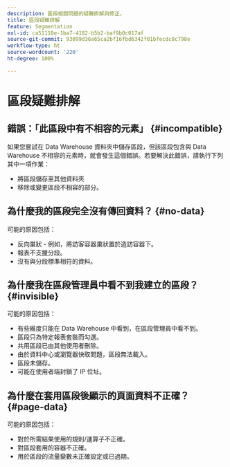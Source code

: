 ```yaml
---
description: 區段相關問題的疑難排解與修正。
title: 區段疑難排解
feature: Segmentation
exl-id: ca51110e-1ba7-4182-b5b2-baf9b0c017af
source-git-commit: 93099d36a65ca2bf16fbd6342f01bfecdc8c798e
workflow-type: ht
source-wordcount: '220'
ht-degree: 100%

---
```


# 區段疑難排解

## 錯誤：「此區段中有不相容的元素」 {#incompatible}

如果您嘗試在 Data Warehouse 資料夾中儲存區段，但該區段包含與 Data Warehouse 不相容的元素時，就會發生這個錯誤。若要解決此錯誤，請執行下列其中一項作業：

* 將區段儲存至其他資料夾
* 移除或變更區段不相容的部分。

## 為什麼我的區段完全沒有傳回資料？ {#no-data}

可能的原因包括：

* 反向巢狀 - 例如，將訪客容器巢狀置於造訪容器下。
* 報表不支援分段。
* 沒有與分段標準相符的資料。

## 為什麼我在區段管理員中看不到我建立的區段？ {#invisible}

可能的原因包括：

* 有些維度只能在 Data Warehouse 中看到，在區段管理員中看不到。
* 區段只為特定報表套裝而勾選。
* 共用區段已由其他使用者刪除。
* 由於資料中心或瀏覽器快取問題，區段無法載入。
* 區段未儲存。
* 可能在使用者端封鎖了 IP 位址。

## 為什麼在套用區段後顯示的頁面資料不正確？ {#page-data}

可能的原因包括：

* 對於所需結果使用的規則/運算子不正確。
* 對區段套用的容器不正確。
* 用於區段的流量變數未正確設定或已過期。
